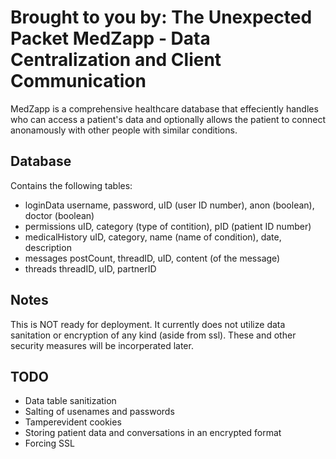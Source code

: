 Brought to you by: The Unexpected Packet
MedZapp - Data Centralization and Client Communication
====================

MedZapp is a comprehensive healthcare database that effeciently handles who can access a patient's data and optionally allows the patient to connect anonamously with other people with similar conditions.

Database
-----
Contains the following tables:
- loginData
    username, password, uID (user ID number), anon (boolean), doctor (boolean)
- permissions
    uID, category (type of contition), pID (patient ID number)
- medicalHistory
    uID, category, name (name of condition), date, description
- messages
    postCount, threadID, uID, content (of the message)
- threads 
    threadID, uID, partnerID

Notes
-----
This is NOT ready for deployment. It currently does not utilize data sanitation or encryption of any kind (aside from ssl). These and other security measures will be incorperated later.

TODO
-----
- Data table sanitization
- Salting of usenames and passwords
- Tamperevident cookies
- Storing patient data and conversations in an encrypted format
- Forcing SSL

